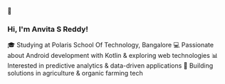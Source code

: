 👋<h3> Hi, I'm Anvita S Reddy!</h3>

🎓 Studying at Polaris School Of Technology, Bangalore
💻 Passionate about Android development with Kotlin & exploring web technologies
📊 Interested in predictive analytics & data-driven applications
🌿 Building solutions in agriculture & organic farming tech 


